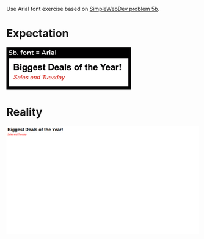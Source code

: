 Use Arial font exercise based on [SimpleWebDev problem 5b](https://www.youtube.com/watch?v=G3e-cpL7ofc&list=PLEPye7A7EcQZrT3VSBb7jtxnxIfY3yyG6&index=2&t=4673s).

# Expectation
![expected result](expectation.png)

# Reality
![my result](result.png)
